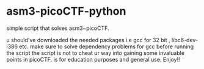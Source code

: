 # asm3-picoCTF-python
simple script that solves asm3~picoCTF. 

u should've downloaded the needed packages i.e gcc for 32 bit , libc6-dev-i386 etc. make sure to solve dependency problems for gcc before running the script
the script is not to cheat ur way into gaining some invaluable points in picoCTF. is for education purposes and general use. 
Enjoy!!

